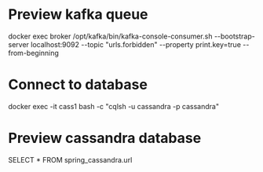 # Preview kafka queue
docker exec broker /opt/kafka/bin/kafka-console-consumer.sh --bootstrap-server localhost:9092 --topic "urls.forbidden" --property print.key=true --from-beginning

# Connect to database
docker exec -it cass1 bash -c "cqlsh -u cassandra -p cassandra"

# Preview cassandra database
SELECT * FROM spring_cassandra.url
